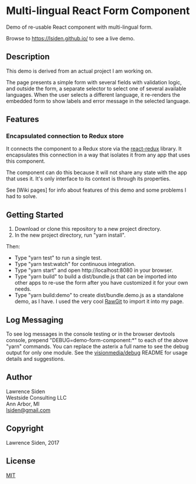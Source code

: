 # Multi-lingual React Form Component

Demo of re-usable React component with multi-lingual form.

Browse to https://lsiden.github.io/ to see a live demo.

## Description

This demo is derived from an actual project I am working on.

The page presents a simple form with several fields with validation logic,
and outside the form, a separate selector to select one of several available languages.
When the user selects a different language,
it re-renders the embedded form to show labels and error message in the selected language.

## Features

### Encapsulated connection to Redux store

It connects the component to a Redux store via the [react-redux](https://github.com/reactjs/react-redux) library.
It encapsulates this connection in a way that isolates it from any app that uses this component.

The component can do this because it will not share any state with the app that uses it.
It's only interface to its context is through its properties.

See [Wiki pages] for info about features of this demo
and some problems I had to solve.

## Getting Started

1. Download or clone this repository to a new project directory.
1. In the new project directory, run "yarn install".

Then:
* Type "yarn test" to run a single test.
* Type "yarn test:watch" for continuous integration.
* Type "yarn start" and open http://localhost:8080 in your browser.
* Type "yarn build" to build a dist/bundle.js
that can be imported into other apps to re-use the form
after you have customized it for your own needs.
* Type "yarn build:demo" to create dist/bundle.demo.js as a standalone demo, as I have.
I used the very cool [RawGit](https://rawgit.com/) to import it into my page.

## Log Messaging

To see log messages in the console testing or in the browser devtools console,
prepend "DEBUG=demo-form-component:*" to each of the above "yarn" commands.
You can replace the asterix a full name to see the debug output for only one module.
See the [visionmedia/debug](https://github.com/visionmedia/debug)
README for usage details and suggestions.

## Author

Lawrence Siden  
Westside Consulting LLC  
Ann Arbor, MI  
lsiden@gmail.com

## Copyright
Lawrence Siden, 2017

## License

[MIT](https://opensource.org/licenses/MIT)
